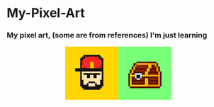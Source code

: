 # My-Pixel-Art
### My pixel art, (some are from references) I'm just learning<br>
<div style="display: flex; align-items: center; justify-content: center">
  <img src="https://github.com/Cheko82/My-Pixel-Art/blob/main/pixelart/Brad.png?raw=true" alt="Bearded man with cap" width="120">
  <img src="https://github.com/Cheko82/My-Pixel-Art/blob/main/pixelart/Chest.png?raw=true" alt="A dumb chest" width="120">
</div>
